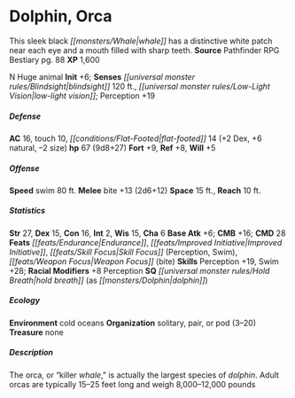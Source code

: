 ﻿---
cssclass: [monsters]
title1: Dolphin, Orca
desc_short: This sleek black whale has a distinctive white patch near each eye and
  a mouth filled with sharp teeth.
title2: Orca
CR: 5
sources:
- name: Pathfinder RPG Bestiary
  page: 88
  link: http://paizo.com/products/btpy8auu?Pathfinder-Roleplaying-Game-Bestiary
XP: 1600
alignment: N
size: Huge
type: animal
initiative:
  bonus: 6
senses:
  blindsight: 120
  low-light vision: true
AC:
  AC: 16
  touch: 10
  flat_footed: 14
  components:
    dex: 2
    natural: 6
    size: -2
HP:
  HP: 67
  long: 9d8+27
saves:
  fort: 9
  ref: 8
  will: 5
speeds:
  swim: 80
attacks:
  melee:
  - - text: bite +13 (2d6+12)
      entries:
      - - damage: 2d6+12
      attack: bite
      bonus:
      - 13
space: 15
reach: 10
ability_scores:
  STR: 27
  DEX: 15
  CON: 16
  INT: 2
  WIS: 15
  CHA: 6
BAB: 6
CMB: 16
CMD: 28
feats:
- name: Endurance
- name: Improved Initiative
- name: Skill Focus (Perception)
- name: Skill Focus (Swim)
- name: Weapon Focus (bite)
skills:
  Perception: 19
  Swim: 28
  _racial_mods:
    Perception:
      _: 8
special_qualities:
- hold breath (as dolphin)
ecology:
  environment: cold oceans
  organization: solitary, pair, or pod (3-20)
  treasure_type: none
desc_long: The orca, or “killer whale,” is actually the largest species of dolphin.
  Adult orcas are typically 15-25 feet long and weigh 8,000-12,000 pounds

---

# Dolphin, Orca
This sleek black _[[monsters/Whale|whale]]_ has a distinctive white patch near each eye and a mouth filled with sharp teeth.
**Source** Pathfinder RPG Bestiary pg. 88
**XP** 1,600

N Huge animal
**Init** +6; **Senses** _[[universal monster rules/Blindsight|blindsight]]_ 120 ft., _[[universal monster rules/Low-Light Vision|low-light vision]]_; Perception +19

##### Defense

**AC** 16, touch 10, _[[conditions/Flat-Footed|flat-footed]]_ 14 (+2 Dex, +6 natural, –2 size)
**hp** 67 (9d8+27)
**Fort** +9, **Ref** +8, **Will** +5

##### Offense
**Speed** swim 80 ft.
**Melee** bite +13 (2d6+12)
**Space** 15 ft., **Reach** 10 ft.

##### Statistics
**Str** 27, **Dex** 15, **Con** 16, **Int** 2, **Wis** 15, **Cha** 6
**Base Atk** +6; **CMB** +16; **CMD** 28
**Feats** _[[feats/Endurance|Endurance]]_, _[[feats/Improved Initiative|Improved Initiative]]_, _[[feats/Skill Focus|Skill Focus]]_ (Perception, Swim), _[[feats/Weapon Focus|Weapon Focus]]_ (bite)
**Skills** Perception +19, Swim +28; **Racial Modifiers** +8 Perception
**SQ** _[[universal monster rules/Hold Breath|hold breath]]_ (as _[[monsters/Dolphin|dolphin]]_)

##### Ecology

**Environment** cold oceans
**Organization** solitary, pair, or pod (3–20)
**Treasure** none

##### Description

The orca, or “killer _whale_,” is actually the largest species of _dolphin_. Adult orcas are typically 15–25 feet long and weigh 8,000–12,000 pounds